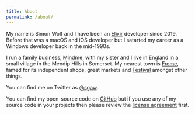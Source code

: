 ```yaml
---
title: About
permalink: /about/
---
```


My name is Simon Wolf and I have been an [Elixir](https://elixir-lang.org) developer since 2019. Before that was a macOS and iOS developer but I satarted my career as a Windows developer back in the mid-1990s.

I run a family business, [Mindme](https://mindme.care), with my sister and I live in England in a small village in the Mendip Hills in Somerset. My nearest town is [Frome](http://www.discoverfrome.co.uk/frome/), famed for its independent shops, great markets and [Festival](http://www.fromefestival.co.uk) amongst other things.

You can find me on Twitter as [@sgaw](https://twitter.com/sgaw).

You can find my open-source code on [GitHub](https://github.com/simon-wolf) but if you use any of my source code in your projects then please review the [license agreement](https://swwritings.com/licenseagreement) first.

